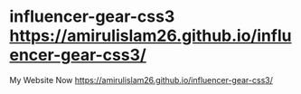 # influencer-gear-css3 https://amirulislam26.github.io/influencer-gear-css3/
My Website Now https://amirulislam26.github.io/influencer-gear-css3/
